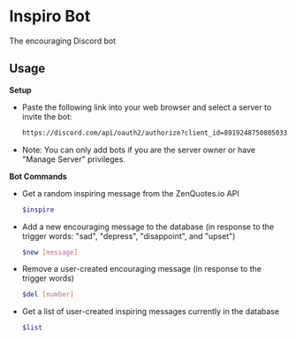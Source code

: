 # Inspiro Bot
The encouraging Discord bot

## Usage
**Setup**
* Paste the following link into your web browser and select a server to invite the bot: 
  ``` sh
  https://discord.com/api/oauth2/authorize?client_id=891924875080503306&permissions=519232&scope=bot
  ```
* Note: You can only add bots if you are the server owner or have "Manage Server" privileges.

**Bot Commands**
- Get a random inspiring message from the ZenQuotes.io API
  ``` sh
  $inspire
  ```
- Add a new encouraging message to the database (in response to the trigger words: "sad", "depress", "disappoint", and "upset")
  ``` sh
  $new [message]
  ```
- Remove a user-created encouraging message (in response to the trigger words)
  ``` sh
  $del [number]
  ```
- Get a list of user-created inspiring messages currently in the database
  ``` sh
  $list
  ```

